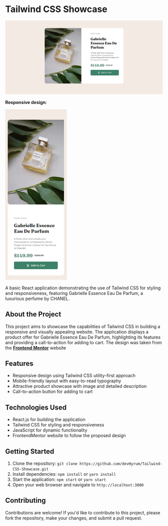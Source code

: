 # Tailwind CSS Showcase
![alt text](./public/demo.png)

**Responsive design**:

![alt text](./public/demoResponsive.png)

A basic React application demonstrating the use of Tailwind CSS for styling and responsiveness, featuring Gabrielle Essence Eau De Parfum, a luxurious perfume by CHANEL.

## About the Project

This project aims to showcase the capabilities of Tailwind CSS in building a responsive and visually appealing website. The application displays a product offer for Gabrielle Essence Eau De Parfum, highlighting its features and providing a call-to-action for adding to cart. The design was taken from the **[Frontend Mentor](https://www.frontendmentor.io/challenges/news-homepage-H6SWTa1MFl)** website

## Features

* Responsive design using Tailwind CSS utility-first approach
* Mobile-friendly layout with easy-to-read typography
* Attractive product showcase with image and detailed description
* Call-to-action button for adding to cart

## Technologies Used

* React.js for building the application
* Tailwind CSS for styling and responsiveness
* JavaScript for dynamic functionality
* FrontendMentor website to follow the proposed design

## Getting Started

1. Clone the repository: `git clone https://github.com/devHyrum/Tailwind-CSS-Showcase.git`
2. Install dependencies: `npm install` or `yarn install`
3. Start the application: `npm start` or `yarn start`
4. Open your web browser and navigate to `http://localhost:3000`

## Contributing

Contributions are welcome! If you'd like to contribute to this project, please fork the repository, make your changes, and submit a pull request.